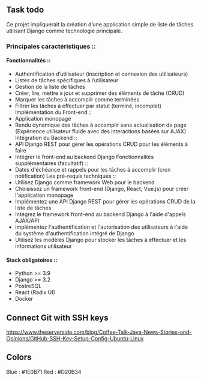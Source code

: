 ## Task todo
Ce projet impliquerait la création d’une application simple de liste de tâches utilisant Django
comme technologie principale.

### Principales caractéristiques ::
#### Fonctionnalités ::
- Authentification d’utilisateur (inscription et connexion des utilisateurs)
- Listes de tâches spécifiques à l’utilisateur
- Gestion de la liste de tâches
- Créer, lire, mettre à jour et supprimer des éléments de tâche (CRUD)
- Marquer les tâches à accomplir comme terminées
- Filtrer les tâches à effectuer par statut (terminé, incomplet)
Implémentation du Front-end ::
- Application monopage
- Rendu dynamique des tâches à accomplir sans actualisation de page (Expérience
utilisateur fluide avec des interactions basées sur AJAX)
Intégration du Backend ::
- API Django REST pour gérer les opérations CRUD pour les éléments à faire
- Intégrer le front-end au backend Django
Fonctionnalités supplémentaires (facultatif) ::
- Dates d'échéance et rappels pour les tâches à accomplir (cron notification)
Les pré-requis techniques ::
- Utilisez Django comme framework Web pour le backend
- Choisissez un framework front-end (Django, React, Vue.js) pour créer l'application
monopage
- Implémentez une API Django REST pour gérer les opérations CRUD de la liste de
tâches
- Intégrez le framework front-end au backend Django à l'aide d'appels AJAX/API
- Implémentez l'authentification et l'autorisation des utilisateurs à l'aide du système
d'authentification intégré de Django
- Utilisez les modèles Django pour stocker les tâches à effectuer et les informations
utilisateur

#### Stack obligatoires ::
- Python >= 3.9
- Django >= 3.2
- PostreSQL
- React (Radix UI)
- Docker


## Connect Git with SSH keys
https://www.theserverside.com/blog/Coffee-Talk-Java-News-Stories-and-Opinions/GitHub-SSH-Key-Setup-Config-Ubuntu-Linux


## Colors
Blue : #1E0B71
Red : #D20B34


